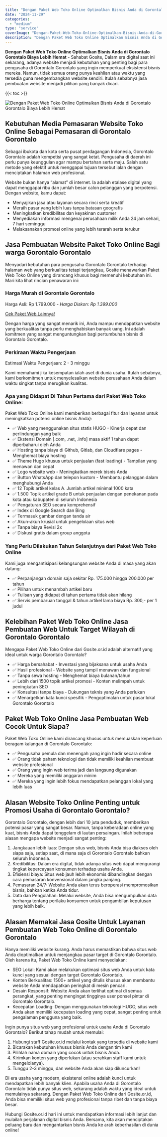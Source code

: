 ```yaml
---
title: "Dengan Paket Web Toko Online Optimalkan Bisnis Anda di Gorontalo Gorontalo Biaya Lebih Hemat"
date: "2024-11-29"
categories: 
  - "medium"
type: "service"
coverImage: "Dengan-Paket-Web-Toko-Online-Optimalkan-Bisnis-Anda-di-Gorontalo-Gorontalo-Biaya-Lebih-Hemat.png"
description: "Dengan Paket Web Toko Online Optimalkan Bisnis Anda di Gorontalo Gorontalo Biaya Lebih Hemat. Hubungi Gosite.or.id hari ini untuk mendapatkan informasi lebih..."
---
```


**Dengan Paket Web Toko Online Optimalkan Bisnis Anda di Gorontalo Gorontalo Biaya Lebih Hemat** - Sahabat Gosite, Dalam era digital saat ini sekarang, adanya website menjadi kebutuhan yang penting bagi para pengusaha di Gorontalo Gorontalo yang ingin memperkuat eksistensi bisnis mereka. Namun, tidak semua orang punya keahlian atau waktu yang tersedia guna mengembangkan website sendiri. Itulah sebabnya jasa pembuatan website menjadi pilihan yang banyak dicari.

{{< toc >}}

![Dengan Paket Web Toko Online Optimalkan Bisnis Anda di Gorontalo Gorontalo Biaya Lebih Hemat](/images/medium/Dengan-Paket-Web-Toko-Online-Optimalkan-Bisnis-Anda-di-Gorontalo-Gorontalo-Biaya-Lebih-Hemat.png)

## Kebutuhan Media Pemasaran Website Toko Online Sebagai Pemasaran di Gorontalo Gorontalo

Sebagai ibukota dan kota serta pusat perdagangan Indonesia, Gorontalo Gorontalo adalah kompetisi yang sangat ketat. Pengusaha di daerah ini perlu punya keunggulan agar mampu bertahan serta maju. Salah satu metode yang efektif untuk menggapai tujuan tersebut ialah dengan menciptakan halaman web profesional.

Website bukan hanya “alamat” di internet. Ia adalah etalase digital yang dapat menggapai ribu dan jumlah besar calon pelanggan yang berpotensi. Dengan website, kamu dapat:

- Menyajikan jasa atau layanan secara rinci serta kreatif
- Meraih pasar yang lebih luas tanpa batasan geografis
- Meningkatkan kredibilitas dan keyakinan customer
- Menyediakan informasi mengenai perusahaan milik Anda 24 jam sehari, 7 hari seminggu
- Melaksanakan promosi online yang lebih terarah serta terukur

## Jasa Pembuatan Website Paket Toko Online Bagi warga Gorontalo Gorontalo

Menyadari kebutuhan para pengusaha Gorontalo Gorontalo terhadap halaman web yang berkualitas tetapi terjangkau, Gosite menawarkan Paket Web Toko Online yang dirancang khusus bagi memenuhi kebutuhan ini. Mari kita lihat rincian penawaran ini:

### Harga Murah di Gorontalo Gorontalo

<a class="cta-button">Harga Asli: Rp 1.799.000 - <em>Harga Diskon: Rp 1.399.000</em></a>

<a href="/jasa-web/" class="cta-button">Cek Paket Web Lainnya!</a>

Dengan harga yang sangat menarik ini, Anda mampu mendapatkan website yang berkualitas tanpa perlu menghabiskan banyak uang. Ini adalah komitmen yang sangat menguntungkan bagi pertumbuhan bisnis di Gorontalo Gorontalo.

### Perkiraan Waktu Pengerjaan

Estimasi Waktu Pengerjaan: 2 - 3 minggu

Kami memahami jika kesempatan ialah aset di dunia usaha. Itulah sebabnya, kami berkomitmen untuk menyelesaikan website perusahaan Anda dalam waktu singkat tanpa merugikan kualitas.

### Apa yang Didapat Di Tahun Pertama dari Paket Web Toko Online:

Paket Web Toko Online kami memberikan berbagai fitur dan layanan untuk meningkatkan potensi online bisnis Anda}:

- ✅ Web yang menggunakan situs statis HUGO - Kinerja cepat dan perlindungan yang baik
- ✅ Ekstensi Domain \[.com, .net, .info\] masa aktif 1 tahun dapat diperbaharui oleh Anda
- ✅ Hosting tanpa biaya di Github, Gitlab, dan Cloudflare pages - Menghemat biaya hosting
- ✅ Theme Hugo khusus untuk penjualan (fast loading) - Tampilan yang menawan dan cepat
- ✅ Logo website web - Meningkatkan merek bisnis Anda
- ✅ Button WhatsApp dan telepon kustom - Membantu pelanggan dalam menghubungi Anda
- ✅ 12 Topik artikel kelas A. Jumlah artikel minimal 1000 kata
- ✅ 1.500 Topik artikel grade B untuk penjualan dengan penekanan pada kota atau kabupaten di seluruh Indonesia
- ✅ Pengaturan SEO secara komprehensif
- ✅ Index di Google Search dan Bing
- ✅ Termasuk gambar dengan tanda air
- ✅ Akun-akun krusial untuk pengelolaan situs web
- ✅ Tanpa biaya Revisi 2x
- ✅ Diskusi gratis dalam group anggota

### Yang Perlu Dilakukan Tahun Selanjutnya dari Paket Web Toko Online

Kami juga mengantisipasi kelangsungan website Anda di masa yang akan datang:

- ✅ Perpanjangan domain saja sekitar Rp. 175.000 hingga 200.000 per tahun
- ✅ Pilihan untuk menambah artikel baru
- ✅ Tulisan yang didapat di tahun pertama tidak akan hilang
- ✅ Servis pembaruan tanggal & tahun artikel lama biaya Rp. 300,- per 1 judul

## Kelebihan Paket Web Toko Online Jasa Pembuatan Web Untuk Target Wilayah di Gorontalo Gorontalo

Mengapa Paket Web Toko Online dari Gosite.or.id adalah alternatif yang ideal untuk warga Gorontalo Gorontalo?

- ✅ Harga bersahabat - Investasi yang bijaksana untuk usaha Anda
- ✅ Hasil profesional - Website yang tampil menawan dan fungsional
- ✅ Tanpa sewa hosting - Menghemat biaya bulanan/tahun
- ✅ Lebih dari 1500 topik artikel promosi - Konten melimpah untuk peningkatan SEO
- ✅ Konsultasi tanpa biaya - Dukungan teknis yang Anda perlukan
- ✅ Menargetkan kata kunci spesifik - Pengoptimalan untuk pasar lokal Gorontalo Gorontalo

## Paket Web Toko Online Jasa Pembuatan Web Cocok Untuk Siapa?

Paket Web Toko Online kami dirancang khusus untuk memuaskan keperluan beragam kalangan di Gorontalo Gorontalo:

- ✅ Pengusaha pemula dan menengah yang ingin hadir secara online
- ✅ Orang tidak paham teknologi dan tidak memiliki keahlian membuat website profesional
- ✅ Orang yang ingin web terima jadi dan langsung digunakan
- ✅ Mereka yang memiliki anggaran minim
- ✅ Mereka yang ingin lebih fokus mendapatkan pelanggan lokal yang lebih luas

## Alasan Website Toko Online Penting untuk Promosi Usaha di Gorontalo Gorontalo?

Gorontalo Gorontalo, dengan lebih dari 10 juta penduduk, memberikan potensi pasar yang sangat besar. Namun, tanpa keberadaan online yang kuat, bisnis Anda dapat tenggelam di lautan persaingan. Inilah beberapa alasan mengapa website menjadi sangat penting:

1. Jangkauan lebih luas: Dengan situs web, bisnis Anda bisa diakses oleh siapa saja, setiap saat, di mana saja di Gorontalo Gorontalo bahkan seluruh Indonesia.
2. Kredibilitas: Dalam era digital, tidak adanya situs web dapat mengurangi tingkat kepercayaan konsumen terhadap usaha Anda.
3. Efisiensi biaya: Situs web jauh lebih ekonomis dibandingkan dengan cara pemasaran konvensional dalam jangka panjang.
4. Pemasaran 24/7: Website Anda akan terus beroperasi mempromosikan bisnis, bahkan ketika Anda tidur.
5. Data dan Pengolahan: Melalui website, Anda bisa mengumpulkan data berharga tentang perilaku konsumen untuk pengambilan keputusan yang lebih baik.

## Alasan Memakai Jasa Gosite Untuk Layanan Pembuatan Web Toko Online di Gorontalo Gorontalo

Hanya memiliki website kurang. Anda harus memastikan bahwa situs web Anda dioptimalkan untuk menjangkau pasar target di Gorontalo Gorontalo. Oleh karena itu, Paket Web Toko Online kami menyediakan:

- SEO Lokal: Kami akan melakukan optimasi situs web Anda untuk kata kunci yang sesuai dengan target Gorontalo Gorontalo.
- Konten Berkualitas: 1500+ artikel yang ditulis khusus akan membantu website Anda mendapatkan peringkat di mesin pencari.
- Desain Responsif: Website Anda akan terlihat optimal di semua perangkat, yang penting mengingat tingginya user ponsel pintar di Gorontalo Gorontalo.
- Kecepatan Loading: Dengan menggunakan teknologi HUGO, situs web Anda akan memiliki kecepatan loading yang cepat, sangat penting untuk pengalaman pengguna yang baik.

Ingin punya situs web yang profesional untuk usaha Anda di Gorontalo Gorontalo? Berikut tahap mudah untuk memulai:

1. Hubungi staff Gosite.or.id melalui kontak yang tersedia di website kami
2. Bicarakan kebutuhan khusus bisnis Anda dengan tim kami
3. Pilihlah nama domain yang cocok untuk bisnis Anda.
4. Kirimkan konten yang diperlukan (atau serahkan staff kami untuk mengelolanya).
5. Tunggu 2-3 minggu, dan website Anda akan siap diluncurkan!

Di era usaha yang modern, eksistensi online adalah kunci untuk mendapatkan lebih banyak klien. Apabila usaha Anda di Gorontalo Gorontalo tidak punya situs web, sekarang adalah waktu yang ideal untuk memulainya sekarang. Dengan Paket Web Toko Online dari Gosite.or.id, Anda bisa memiliki situs web yang profesional tanpa ribet dan tanpa biaya besar.

Hubungi Gosite.or.id hari ini untuk mendapatkan informasi lebih lanjut dan mulailah perjalanan digital bisnis Anda. Bersama, kita akan menciptakan peluang baru dan mengantarkan bisnis Anda ke arah keberhasilan di dunia online!